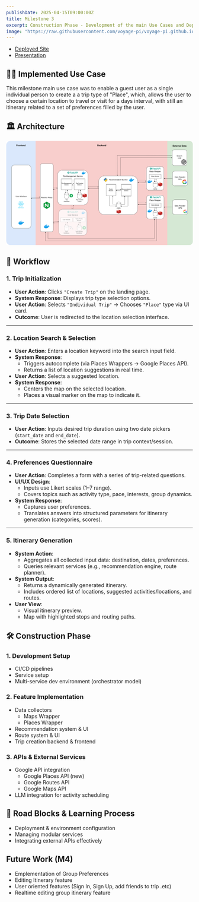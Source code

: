 ```yaml
---
publishDate: 2025-04-15T09:00:00Z
title: Milestone 3
excerpt: Construction Phase - Development of the main Use Cases and Deployment of MVC. 
image: "https://raw.githubusercontent.com/voyage-pi/voyage-pi.github.io/main/src/assets/images/M3.png"
---
```


- [Deployed Site](http://www.voyage-pi.com)
- [Presentation](https://drive.google.com/file/d/14MX6Hoafjy8z51XecVFRdiTjOh3L54tn/view?usp=drive_link)


## 🧑‍💻 Implemented Use Case
This milestone main use case was to enable a guest user as a single individual person to create a a trip type of "Place", which, allows the user to choose a certain location to travel or visit for a days interval, with still an itinerary related to a set of preferences filled by the user.

## 🏛️ Architecture
![New Architecture](../../assets/images/M3Architecture.png)

## 🧭 Workflow 

### 1. Trip Initialization
- **User Action**: Clicks `"Create Trip"` on the landing page.
- **System Response**: Displays trip type selection options.
- **User Action**: Selects `"Individual Trip"` → Chooses `"Place"` type via UI card.
- **Outcome**: User is redirected to the location selection interface.

---

### 2. Location Search & Selection
- **User Action**: Enters a location keyword into the search input field.
- **System Response**:
  - Triggers autocomplete (via Places Wrappers -> Google Places API).
  - Returns a list of location suggestions in real time.
- **User Action**: Selects a suggested location.
- **System Response**:
  - Centers the map on the selected location.
  - Places a visual marker on the map to indicate it.

---

### 3. Trip Date Selection
- **User Action**: Inputs desired trip duration using two date pickers (`start_date` and `end_date`).
- **Outcome**: Stores the selected date range in trip context/session.

---

### 4. Preferences Questionnaire
- **User Action**: Completes a form with a series of trip-related questions.
- **UI/UX Design**:
  - Inputs use Likert scales (1–7 range).
  - Covers topics such as activity type, pace, interests, group dynamics.
- **System Response**:
  - Captures user preferences.
  - Translates answers into structured parameters for itinerary generation (categories, scores).

---

### 5. Itinerary Generation
- **System Action**:
  - Aggregates all collected input data: destination, dates, preferences.
  - Queries relevant services (e.g., recommendation engine, route planner).
- **System Output**:
  - Returns a dynamically generated itinerary.
  - Includes ordered list of locations, suggested activities/locations, and routes.
- **User View**:
  - Visual itinerary preview.
  - Map with highlighted stops and routing paths.

## 🛠️ Construction Phase 

### 1. **Development Setup**
- CI/CD pipelines
- Service setup
- Multi-service dev environment (orchestrator model)

### 2. **Feature Implementation**
- Data collectors
  - Maps Wrapper
  - Places Wrapper
- Recommendation system & UI
- Route system & UI 
- Trip creation backend & frontend

### 3. **APIs & External Services**
- Google API integration
  - Google Places API (new)
  - Google Routes API 
  - Google Maps API
- LLM integration for activity scheduling


## 🧠 Road Blocks & Learning Process 
- Deployment & environment configuration
- Managing modular services
- Integrating external APIs effectively

## Future Work (M4)
- Emplementation of Group Preferences
- Editing Itinerary feature
- User oriented features (Sign In, Sign Up, add friends to trip .etc)
- Realtime editing group itinerary feature




